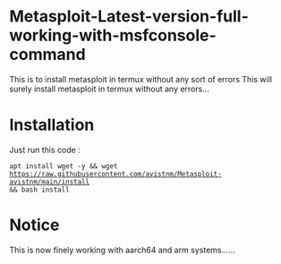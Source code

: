 # Metasploit-Latest-version-full-working-with-msfconsole-command
This is to install metasploit in termux without any sort of errors
This will surely install metasploit in termux without any errors...
# Installation
Just run this code : 

<code>apt install wget -y && wget https://raw.githubusercontent.com/avistnm/Metasploit-avistnm/main/install && bash install</code>
# Notice
This is now finely working with aarch64 and arm systems......

